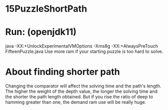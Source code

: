 # 15PuzzleShortPath
# Run: (openjdk11)
java -XX:+UnlockExperimentalVMOptions -Xms8g -XX:+AlwaysPreTouch FifteenPuzzle.java
Use more ram if your starting puzzle is too hard to solve.
# About finding shorter path
Changing the comparator will affect the solving time and the path's length. The higher the weight of the depth value, the longer the solving time and the shorter the path length obtained. But if you rise the ratio of deep to hamming greater than one, the demand ram use will be really huge.